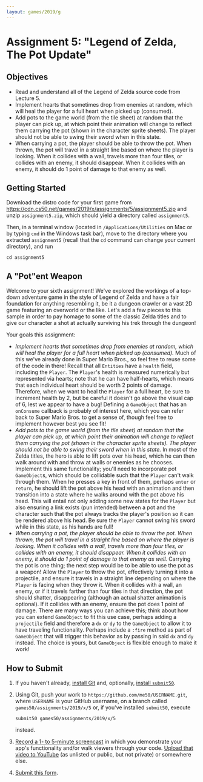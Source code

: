```yaml
---
layout: games/2019/g
---
```


# Assignment 5: "Legend of Zelda, The Pot Update"

## Objectives

* Read and understand all of the Legend of Zelda source code from Lecture 5.
* Implement hearts that sometimes drop from enemies at random, which will heal the player for a full heart when picked up (consumed).
* Add pots to the game world (from the tile sheet) at random that the player can pick up, at which point their animation will change to reflect them carrying the pot (shown in the character sprite sheets). The player should not be able to swing their sword when in this state.
* When carrying a pot, the player should be able to throw the pot. When thrown, the pot will travel in a straight line based on where the player is looking. When it collides with a wall, travels more than four tiles, or collides with an enemy, it should disappear. When it collides with an enemy, it should do 1 point of damage to that enemy as well.

## Getting Started

Download the distro code for your first game from <https://cdn.cs50.net/games/2019/x/assignments/5/assignment5.zip> and unzip `assignment5.zip`, which should yield a directory called `assignment5`.

Then, in a terminal window (located in `/Applications/Utilities` on Mac or by typing
`cmd` in the Windows task bar), move to the directory where you extracted `assignment5`
(recall that the `cd` command can change your current directory), and run

```
cd assignment5
```

## A "Pot"ent Weapon

Welcome to your sixth assignment! We've explored the workings of a top-down adventure game in the style of Legend of Zelda and have a fair foundation for anything resembling it, be it a dungeon crawler or a vast 2D game featuring an overworld or the like. Let's add a few pieces to this sample in order to pay homage to some of the classic Zelda titles and to give our character a shot at actually surviving his trek through the dungeon!

Your goals this assignment:

* *Implement hearts that sometimes drop from enemies at random, which will heal the player for a full heart when picked up (consumed).* Much of this we've already done in Super Mario Bros., so feel free to reuse some of the code in there! Recall that all `Entities` have a `health` field, including the `Player`. The `Player`'s health is measured numerically but represented via hearts; note that he can have half-hearts, which means that each individual heart should be worth 2 points of damage. Therefore, when we want to heal the `Player` for a full heart, be sure to increment health by 2, but be careful it doesn't go above the visual cap of 6, lest we appear to have a bug! Defining a `GameObject` that has an `onConsume` callback is probably of interest here, which you can refer back to Super Mario Bros. to get a sense of, though feel free to implement however best you see fit!
* *Add pots to the game world (from the tile sheet) at random that the player can pick up, at which point their animation will change to reflect them carrying the pot (shown in the character sprite sheets). The player should not be able to swing their sword when in this state.* In most of the Zelda titles, the hero is able to lift pots over his head, which he can then walk around with and throw at walls or enemies as he chooses. Implement this same functionality; you'll need to incorporate pot `GameObject`s, which should be collidable such that the `Player` can't walk through them. When he presses a key in front of them, perhaps `enter` or `return`, he should lift the pot above his head with an animation and then transition into a state where he walks around with the pot above his head. This will entail not only adding some new states for the `Player` but also ensuring a link exists (pun intended) between a pot and the character such that the pot always tracks the player's position so it can be rendered above his head. Be sure the `Player` cannot swing his sword while in this state, as his hands are full!
* *When carrying a pot, the player should be able to throw the pot. When thrown, the pot will travel in a straight line based on where the player is looking. When it collides with a wall, travels more than four tiles, or collides with an enemy, it should disappear. When it collides with an enemy, it should do 1 point of damage to that enemy as well.* Carrying the pot is one thing; the next step would be to be able to use the pot as a weapon! Allow the `Player` to throw the pot, effectively turning it into a projectile, and ensure it travels in a straight line depending on where the `Player` is facing when they throw it. When it collides with a wall, an enemy, or if it travels farther than four tiles in that direction, the pot should shatter, disappearing (although an actual shatter animation is optional). If it collides with an enemy, ensure the pot does 1 point of damage. There are many ways you can achieve this; think about how you can extend `GameObject` to fit this use case, perhaps adding a `projectile` field and therefore a `dx` or `dy` to the `GameObject` to allow it to have traveling functionality. Perhaps include a `:fire` method as part of `GameObject` that will trigger this behavior as by passing in said `dx` and `dy` instead. The choice is yours, but `GameObject` is flexible enough to make it work!

## How to Submit

1. If you haven't already, [install Git](https://git-scm.com/downloads) and, optionally, [install `submit50`](https://cs50.readthedocs.io/submit50/).
1. Using Git, push your work to `https://github.com/me50/USERNAME.git`, where `USERNAME` is your GitHub username, on a branch called `games50/assignments/2019/x/5` or, if you've installed `submit50`, execute

   ```
   submit50 games50/assignments/2019/x/5
   ```

   instead.
1. [Record a 1- to 5-minute screencast](https://www.howtogeek.com/205742/how-to-record-your-windows-mac-linux-android-or-ios-screen/) in which you demonstrate your app's functionality and/or walk viewers through your code. [Upload that video to YouTube](https://www.youtube.com/upload) (as unlisted or public, but not private) or somewhere else.
1. [Submit this form](https://forms.cs50.io/6d2b0089-06f9-4072-9598-6c4e85730aa5).
